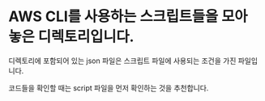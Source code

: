# AWS CLI를 사용하는 스크립트들을 모아 놓은 디렉토리입니다.

디렉토리에 포함되어 있는 json 파일은 스크립트 파일에 사용되는 조건을 가진 파일입니다.

코드들을 확인할 때는 script 파일을 먼저 확인하는 것을 추천합니다.
